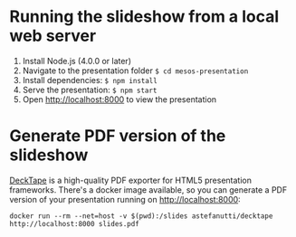 # Running the slideshow from a local web server
1. Install Node.js (4.0.0 or later)
2. Navigate to the presentation folder `$ cd mesos-presentation`
3. Install dependencies: `$ npm install`
4. Serve the presentation: `$ npm start`
5. Open [http://localhost:8000](http://localhost:8000) to view the presentation

# Generate PDF version of the slideshow
[DeckTape](https://github.com/astefanutti/decktape) is a high-quality PDF exporter for HTML5 presentation frameworks. There's a docker image available, so you can generate a PDF version of your presentation running on [http://localhost:8000](http://localhost:8000):

`docker run --rm --net=host -v $(pwd):/slides astefanutti/decktape http://localhost:8000 slides.pdf`